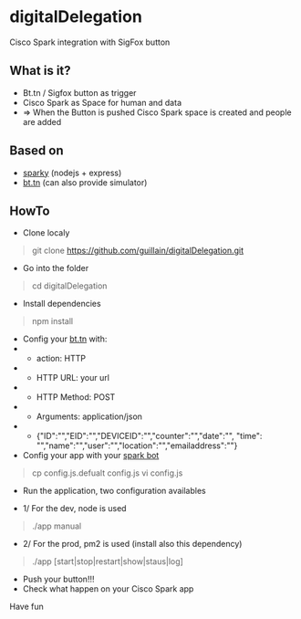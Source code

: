 # digitalDelegation
Cisco Spark integration with SigFox button

## What is it?
* Bt.tn / Sigfox button as trigger
* Cisco Spark as Space for human and data
* => When the Button is pushed Cisco Spark space is created and people are added

## Based on
* [sparky](https://github.com/flint-bot/sparky) (nodejs + express)
* [bt.tn](https://my.bt.tn) (can also provide simulator)

## HowTo
* Clone localy

> git clone https://github.com/guillain/digitalDelegation.git

* Go into the folder

> cd digitalDelegation

* Install dependencies

> npm install

* Config your [bt.tn](https://my.bt.tn/home) with:
* * action: HTTP
* * HTTP URL: your url
* * HTTP Method: POST
* * Arguments: application/json
* * {"ID":"<ID>","EID":"<EID>","DEVICEID":"<DEVICEID>","counter":"<COUNTER>","date":"<DATE>", "time": "<TIME>","name":"<NAME>","user":"<USER>","location":"<LOCATION>","emailaddress":"<EMAILADDRESS>"}
* Config your app with your [spark bot](https://developer.ciscospark.com/apps.html)

> cp config.js.defualt config.js
> vi config.js

* Run the application, two configuration availables

* 1/ For the dev, node is used

> ./app manual

* 2/ For the prod, pm2 is used (install also this dependency)

> ./app [start|stop|restart|show|staus|log]

* Push your button!!!
* Check what happen on your Cisco Spark app


Have fun
